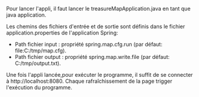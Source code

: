 Pour lancer l'appli, il faut lancer le treasureMapApplication.java en tant que java application.

Les chemins des fichiers d'entrée et de sortie sont définis dans le fichier application.properties de l'application Spring:
- Path fichier input : propriété spring.map.cfg.run (par défaut: file:C:/tmp/map.cfg).
- Path fichier output : propriété spring.map.write.file (par défaut: C:/tmp/output.txt).

 Une fois l'appli lancée,pour exécuter le programme, il suffit de se connecter à http://localhost:8080. Chaque rafraîchissement de la page trigger l'exécution du programme.
